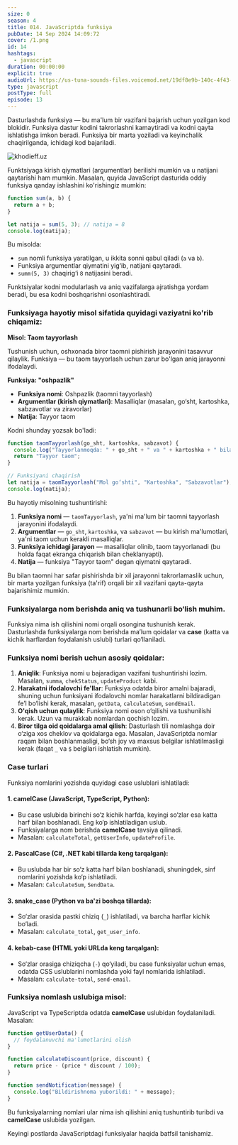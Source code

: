 ```yaml
---
size: 0
season: 4
title: 014. JavaScriptda funksiya
pubDate: 14 Sep 2024 14:09:72
cover: /1.png
id: 14
hashtags:
  - javascript
duration: 00:00:00
explicit: true
audioUrl: https://us-tuna-sounds-files.voicemod.net/19df8e9b-140c-4f43-8c0e-09c162821765-1658350707858.mp3
type: javascript
postType: full
episode: 13
---
```

Dasturlashda funksiya — bu ma'lum bir vazifani bajarish uchun yozilgan kod blokidir. Funksiya dastur kodini takrorlashni kamaytiradi va kodni qayta ishlatishga imkon beradi. Funksiya bir marta yoziladi va keyinchalik chaqirilganda, ichidagi kod bajariladi.

![khodieff.uz](https://miro.medium.com/v2/resize:fit:1400/1*hfpSnP09__6d_YWOnkbQJw.png "khodieff.uz")

Funktsiyaga kirish qiymatlari (argumentlar) berilishi mumkin va u natijani qaytarishi ham mumkin. Masalan, quyida JavaScript dasturida oddiy funksiya qanday ishlashini ko'rishingiz mumkin:

```javascript
function sum(a, b) {
  return a + b;
}

let natija = sum(5, 3); // natija = 8
console.log(natija);
```

Bu misolda:

* `sum` nomli funksiya yaratilgan, u ikkita sonni qabul qiladi (`a` va `b`).
* Funksiya argumentlar qiymatini yig‘ib, natijani qaytaradi.
* `summ(5, 3)` chaqirig‘i `8` natijasini beradi.

Funktsiyalar kodni modularlash va aniq vazifalarga ajratishga yordam beradi, bu esa kodni boshqarishni osonlashtiradi.

### Funksiyaga hayotiy misol sifatida quyidagi vaziyatni ko'rib chiqamiz:

**Misol: Taom tayyorlash**

Tushunish uchun, oshxonada biror taomni pishirish jarayonini tasavvur qilaylik. Funksiya — bu taom tayyorlash uchun zarur bo'lgan aniq jarayonni ifodalaydi.

**Funksiya: "oshpazlik"**

* **Funksiya nomi**: Oshpazlik (taomni tayyorlash)
* **Argumentlar (kirish qiymatlari)**: Masalliqlar (masalan, go‘sht, kartoshka, sabzavotlar va ziravorlar)
* **Natija**: Tayyor taom

Kodni shunday yozsak bo'ladi:

```javascript
function taomTayyorlash(go_sht, kartoshka, sabzavot) {
  console.log("Tayyorlanmoqda: " + go_sht + " va " + kartoshka + " bilan " + sabzavot);
  return "Tayyor taom";
}

// Funksiyani chaqirish
let natija = taomTayyorlash("Mol go‘shti", "Kartoshka", "Sabzavotlar");
console.log(natija);
```

Bu hayotiy misolning tushuntirishi:

1. **Funksiya nomi** — `taomTayyorlash`, ya'ni ma'lum bir taomni tayyorlash jarayonini ifodalaydi.
2. **Argumentlar** — `go_sht`, `kartoshka`, va `sabzavot` — bu kirish ma'lumotlari, ya'ni taom uchun kerakli masalliqlar.
3. **Funksiya ichidagi jarayon** — masalliqlar olinib, taom tayyorlanadi (bu holda faqat ekranga chiqarish bilan cheklanyapti).
4. **Natija** — funksiya "Tayyor taom" degan qiymatni qaytaradi.

Bu bilan taomni har safar pishirishda bir xil jarayonni takrorlamaslik uchun, bir marta yozilgan funksiya (ta'rif) orqali bir xil vazifani qayta-qayta bajarishimiz mumkin.

### Funksiyalarga nom berishda aniq va tushunarli bo‘lish muhim.

Funksiya nima ish qilishini nomi orqali osongina tushunish kerak. Dasturlashda funksiyalarga nom berishda ma’lum qoidalar va **case** (katta va kichik harflardan foydalanish uslubi) turlari qo‘llaniladi.

### Funksiya nomi berish uchun asosiy qoidalar:

1. **Aniqlik**: Funksiya nomi u bajaradigan vazifani tushuntirishi lozim. Masalan, `summa`, `chekStatus`, `updateProduct` kabi.
2. **Harakatni ifodalovchi fe'llar**: Funksiya odatda biror amalni bajaradi, shuning uchun funksiyani ifodalovchi nomlar harakatlarni bildiradigan fe’l bo‘lishi kerak, masalan, `getData`, `calculateSum`, `sendEmail`.
3. **O'qish uchun qulaylik**: Funksiya nomi oson o‘qilishi va tushunilishi kerak. Uzun va murakkab nomlardan qochish lozim.
4. **Biror tilga oid qoidalarga amal qilish**: Dasturlash tili nomlashga doir o‘ziga xos cheklov va qoidalarga ega. Masalan, JavaScriptda nomlar raqam bilan boshlanmasligi, bo‘sh joy va maxsus belgilar ishlatilmasligi kerak (faqat `_` va `$` belgilari ishlatish mumkin).

### Case turlari

Funksiya nomlarini yozishda quyidagi case uslublari ishlatiladi:

#### 1. **camelCase** (JavaScript, TypeScript, Python):

* Bu case uslubida birinchi so‘z kichik harfda, keyingi so‘zlar esa katta harf bilan boshlanadi. Eng ko‘p ishlatiladigan uslub.
* Funksiyalarga nom berishda **camelCase** tavsiya qilinadi.
* Masalan: `calculateTotal`, `getUserInfo`, `updateProfile`.

#### 2. **PascalCase** (C#, .NET kabi tillarda keng tarqalgan):

* Bu uslubda har bir so‘z katta harf bilan boshlanadi, shuningdek, sinf nomlarini yozishda ko‘p ishlatiladi.
* Masalan: `CalculateSum`, `SendData`.

#### 3. **snake_case** (Python va ba'zi boshqa tillarda):

* So‘zlar orasida pastki chiziq (`_`) ishlatiladi, va barcha harflar kichik bo‘ladi.
* Masalan: `calculate_total`, `get_user_info`.

#### 4. **kebab-case** (HTML yoki URLda keng tarqalgan):

* So‘zlar orasiga chiziqcha (`-`) qo‘yiladi, bu case funksiyalar uchun emas, odatda CSS uslublarini nomlashda yoki fayl nomlarida ishlatiladi.
* Masalan: `calculate-total`, `send-email`.

### Funksiya nomlash uslubiga misol:

JavaScript va TypeScriptda odatda **camelCase** uslubidan foydalaniladi. Masalan:

```javascript
function getUserData() {
  // foydalanuvchi ma'lumotlarini olish
}

function calculateDiscount(price, discount) {
  return price - (price * discount / 100);
}

function sendNotification(message) {
  console.log("Bildirishnoma yuborildi: " + message);
}
```

Bu funksiyalarning nomlari ular nima ish qilishini aniq tushuntirib turibdi va **camelCase** uslubida yozilgan.

Keyingi postlarda JavaScriptdagi funksiyalar haqida batfsil tanishamiz.